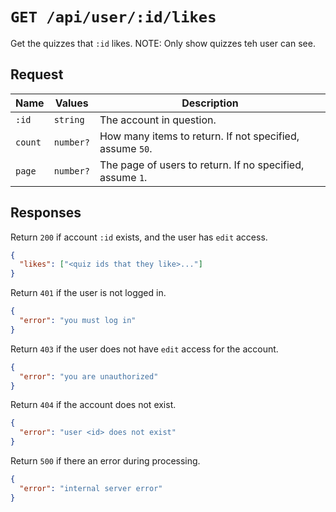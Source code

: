 # `GET /api/user/:id/likes`

Get the quizzes that `:id` likes. NOTE: Only show quizzes teh user can see.

## Request

| Name | Values | Description |
|-|-|-|
| `:id` | `string` | The account in question. |
| `count` | `number?` | How many items to return. If not specified, assume `50`. |
| `page` | `number?` | The page of users to return. If no specified, assume `1`. |

## Responses

Return `200` if account `:id` exists, and the user has `edit` access.

```json
{
  "likes": ["<quiz ids that they like>..."]
}
```

Return `401` if the user is not logged in.

```json
{
  "error": "you must log in"
}
```

Return `403` if the user does not have `edit` access for the account.

```json
{
  "error": "you are unauthorized"
}
```

Return `404` if the account does not exist.

```json
{
  "error": "user <id> does not exist"
}
```

Return `500` if there an error during processing.

```json
{
  "error": "internal server error"
}
```